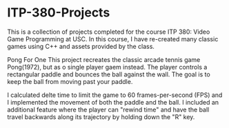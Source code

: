 # ITP-380-Projects
This is a collection of projects completed for the course ITP 380: Video Game Programming at USC.  In this course, I have re-created many classic games using C++ and assets provided by the class.

Pong For One
This project recreates the classic arcade tennis game Pong(1972), but as o single player gaem instead.  The player controls a rectangular paddle and bounces the ball against the wall.  The goal is to keep the ball from moving past your paddle.

I calculated delte time to limit the game to 60 frames-per-second (FPS) and I implemented the movement of both the paddle and the ball.  I included an additional feature where the player can "rewind time" and have the ball travel backwards along its trajectory by holding down the "R" key.
